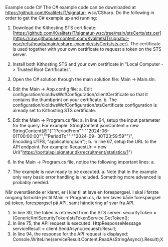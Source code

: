 Example code C#
The C# example code can be downloaded at https://github.com/KvalitetsIT/signatur-
wsc/CSharp.
Do the following in order to get the C# example up and running:
1. Download the Kithosting STS certificate: [https://github.com/KvalitetsIT/signatur-wsc/tree/main/stsCerts/sts.cer](https://raw.githubusercontent.com/KvalitetsIT/signatur-wsc/refs/heads/main/csharp-example/stsCerts/sts.cer). The certificate is used together with your own certificate
to request a token on the STS server.
2. Install both Kithosting STS and your own certificate in &quot;Local Computer -&gt; Trusted Root
Certificates”.
3. Open the C# solution through the main solution file: Main -&gt; Main.sln.
4. Edit the Main -&gt; App.config file:
a. Edit configuration/oioIdwsWcfConfiguration/clientCertificate so that it contains the
thumbprint on your certificate.
b. The configuration/oioIdwsWcfConfiguration/stsCertificate configuration is already
set to Kithosting STS certificate.
5. Edit the Main -&gt; Program.cs file:
a. In line 64, setup the input parameter for the query. For example:
StringContent jsonContent = new StringContent(@&quot;{&quot;&quot;PeriodFrom&quot;&quot;:&quot;&quot;2024-06-
01T00:00:00&quot;&quot;,&quot;&quot;PeriodTo&quot;&quot;:&quot;&quot;2024-09- 30T23:59:59&quot;&quot;}&quot;, Encoding.UTF8,
&quot;application/json&quot;);
b. In line 67, setup the URL to the API endpoint. For example:
RequestUri = new Uri(&quot;https://portalapi.signatur.dk/recruitment/statistics/1&quot;)

6. In the Main -&gt; Program.cs file, notice the following important lines:
a.
7. The example is now ready to be executed.
a. Note that in the example only very basic error handling is included. Something
more advanced is probably needed.

Når ovenstående er klaret, er i klar til at lave en forespørgsel. I skal i første omgang forholde
jer til Main -&gt; Program.cs, da her laves både forespørgsel på token, forespørgsel på API,
samt håndtering af svar fra API.
1. In line 30, the token is retrieved from the STS server:
securityToken = (GenericXmlSecurityToken)stsTokenService.GetToken();
2. In line 75, the API request is executed:
HttpResponseMessage serviceResult = client.SendAsync(request).Result;
3. In line 94, the response for the API request is displayed:
Console.WriteLine(serviceResult.Content.ReadAsStringAsync().Result);X
